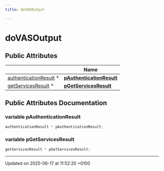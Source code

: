 ```yaml
---
title: doVASOutput

---
```


# doVASOutput





## Public Attributes

|                | Name           |
| -------------- | -------------- |
| [authenticationResult](structauthentication_result.md) * | **[pAuthenticationResult](structdo_v_a_s_output.md#variable-pauthenticationresult)**  |
| [getServicesResult](structget_services_result.md) * | **[pGetServicesResult](structdo_v_a_s_output.md#variable-pgetservicesresult)**  |

## Public Attributes Documentation

### variable pAuthenticationResult

```cpp
authenticationResult * pAuthenticationResult;
```


### variable pGetServicesResult

```cpp
getServicesResult * pGetServicesResult;
```


-------------------------------

Updated on 2025-06-17 at 11:52:20 +0100